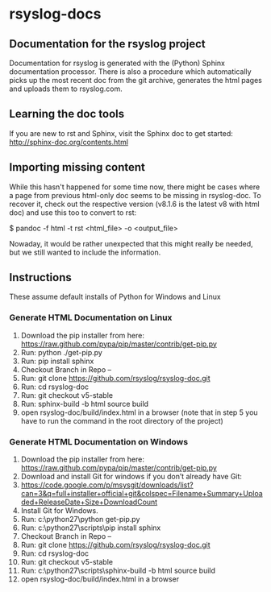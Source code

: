 rsyslog-docs
============

Documentation for the rsyslog project
-------------------------------------

Documentation for rsyslog is generated with the (Python) Sphinx documentation
processor. There is also a procedure which automatically picks up the most
recent doc from the git archive, generates the html pages and uploads them
to rsyslog.com.

## Learning the doc tools

If you are new to rst and Sphinx, visit the Sphinx doc to get started:
http://sphinx-doc.org/contents.html

## Importing missing content
While this hasn't happened for some time now, there might be cases 
where a page from previous html-only doc seems to
be missing in rsyslog-doc. To recover it, check out the respective version (v8.1.6
is the latest v8 with html doc) and use this too to convert to rst:

$ pandoc -f html -t rst <html_file> -o <output_file>

Nowaday, it would be rather unexpected that this might really be needed, but
we still wanted to include the information.

## Instructions

These assume default installs of Python for Windows and Linux

### Generate HTML Documentation on Linux

1.  Download the pip installer from here: https://raw.github.com/pypa/pip/master/contrib/get-pip.py
2.  Run: python ./get-pip.py
3.  Run: pip install sphinx
4.  Checkout Branch in Repo –
  1.  Run: git clone https://github.com/rsyslog/rsyslog-doc.git
  2.  Run: cd rsyslog-doc
  3.  Run: git checkout v5-stable
5.  Run: sphinx-build -b html source build
6.  open rsyslog-doc/build/index.html in a browser
(note that in step 5 you have to run the command in the root directory of the project)

### Generate HTML Documentation on Windows

1.  Download the pip installer from here: https://raw.github.com/pypa/pip/master/contrib/get-pip.py
2.  Download and install Git for windows if you don’t already have Git:
  1.  https://code.google.com/p/msysgit/downloads/list?can=3&q=full+installer+official+git&colspec=Filename+Summary+Uploaded+ReleaseDate+Size+DownloadCount
  2.  Install Git for Windows.
3.  Run: c:\python27\python get-pip.py
4.  Run: c:\python27\scripts\pip install sphinx
5.  Checkout Branch in Repo –
  1.  Run: git clone https://github.com/rsyslog/rsyslog-doc.git
  2.  Run: cd rsyslog-doc
  3.  Run: git checkout v5-stable
6.  Run: c:\python27\scripts\sphinx-build -b html source build
7. open rsyslog-doc/build/index.html in a browser
